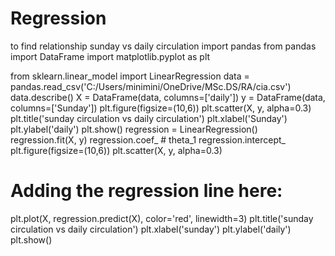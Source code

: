 # Regression
to find relationship sunday vs daily circulation 
import pandas
from pandas import DataFrame
import matplotlib.pyplot as plt

from sklearn.linear_model import LinearRegression
data = pandas.read_csv('C:/Users/minimini/OneDrive/MSc.DS/RA/cia.csv')
data.describe()
X = DataFrame(data, columns=['daily'])
y = DataFrame(data, columns=['Sunday'])
plt.figure(figsize=(10,6))
plt.scatter(X, y, alpha=0.3)
plt.title('sunday circulation vs daily circulation')
plt.xlabel('Sunday')
plt.ylabel('daily')
plt.show()
regression = LinearRegression()
regression.fit(X, y)
regression.coef_    # theta_1
regression.intercept_
plt.figure(figsize=(10,6))
plt.scatter(X, y, alpha=0.3)
# Adding the regression line here:
plt.plot(X, regression.predict(X), color='red', linewidth=3)
plt.title('sunday circulation vs daily circulation')
plt.xlabel('sunday')
plt.ylabel('daily')
plt.show()
